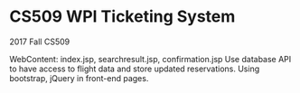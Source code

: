 # CS509 WPI Ticketing System 
2017 Fall CS509

WebContent: index.jsp, searchresult.jsp, confirmation.jsp
Use database API to have access to flight data and store updated reservations.
Using bootstrap, jQuery in front-end pages.
